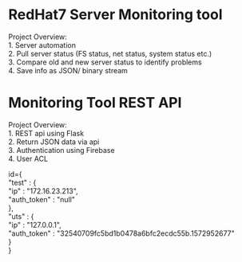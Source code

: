# RedHat7 Server Monitoring tool  
Project Overview:   
	1. Server automation  
	2. Pull server status (FS status, net status, system status etc.)  
	3. Compare old and new server status to identify problems  
	4. Save info as JSON/ binary stream  
# Monitoring Tool REST API  
Project Overview:   
	1. REST api using Flask  
	2. Return JSON data via api  
	3. Authentication using Firebase  
	4. User ACL  
  
id={  
	"test" : {   
		"ip" : "172.16.23.213",   
		"auth_token" : "null"   
	},   
	"uts" : {   
		"ip" : "127.0.0.1",   
		"auth_token" : "32540709fc5bd1b0478a6bfc2ecdc55b.1572952677"   
	}   
}  

